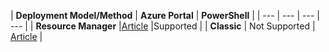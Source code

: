 | **Deployment Model/Method** | **Azure Portal** | **PowerShell** |
| --- | --- | --- | --- |
| **Resource Manager** |[Article](../articles/vpn-gateway/vpn-gateway-howto-multi-site-to-site-resource-manager-portal.md) |Supported |
| **Classic** | Not Supported | [Article](../articles/vpn-gateway/vpn-gateway-multi-site.md) |
